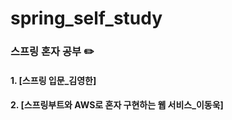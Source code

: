 # spring_self_study
### 스프링 혼자 공부 :pencil2:

#### 1. [스프링 입문_김영한]
#### 2. [스프링부트와 AWS로 혼자 구현하는 웹 서비스_이동욱]
